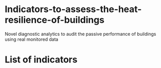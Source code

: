 # Indicators-to-assess-the-heat-resilience-of-buildings
Novel diagnostic analytics to audit the passive performance of buildings using real monitored data

# List of indicators